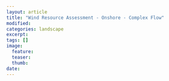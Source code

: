 ```yaml
---
layout: article
title: "Wind Resource Assessment - Onshore - Complex Flow"
modified:
categories: landscape
excerpt:
tags: []
image:
  feature:
  teaser:
  thumb:
date: 
---
```


